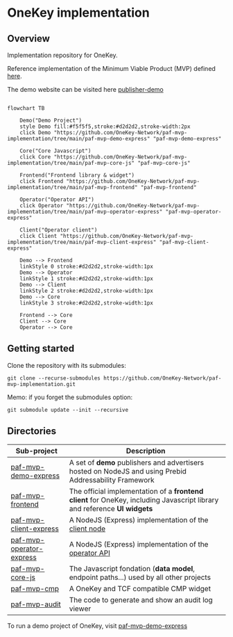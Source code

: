 # OneKey implementation


## Overview
Implementation repository for OneKey.

Reference implementation of the Minimum Viable Product (MVP) defined [here](https://github.com/criteo/addressable-network-proposals/tree/main/mvp-spec).

The demo website can be visited here [publisher-demo](https://www.pafdemopublisher.com/)

```mermaid

flowchart TB

    Demo("Demo Project")
    style Demo fill:#f5f5f5,stroke:#d2d2d2,stroke-width:2px
    click Demo "https://github.com/OneKey-Network/paf-mvp-implementation/tree/main/paf-mvp-demo-express" "paf-mvp-demo-express"
    
    Core("Core Javascript")
    click Core "https://github.com/OneKey-Network/paf-mvp-implementation/tree/main/paf-mvp-core-js" "paf-mvp-core-js"
    
    Frontend("Frontend library & widget")
    click Frontend "https://github.com/OneKey-Network/paf-mvp-implementation/tree/main/paf-mvp-frontend" "paf-mvp-frontend"
    
    Operator("Operator API")
    click Operator "https://github.com/OneKey-Network/paf-mvp-implementation/tree/main/paf-mvp-operator-express" "paf-mvp-operator-express"
    
    Client("Operator client")
    click Client "https://github.com/OneKey-Network/paf-mvp-implementation/tree/main/paf-mvp-client-express" "paf-mvp-client-express"
    
    Demo --> Frontend
    linkStyle 0 stroke:#d2d2d2,stroke-width:1px
    Demo --> Operator
    linkStyle 1 stroke:#d2d2d2,stroke-width:1px
    Demo --> Client
    linkStyle 2 stroke:#d2d2d2,stroke-width:1px
    Demo --> Core
    linkStyle 3 stroke:#d2d2d2,stroke-width:1px
    
    Frontend --> Core
    Client --> Core
    Operator --> Core

```

## Getting started

Clone the repository with its submodules: 

````
git clone --recurse-submodules https://github.com/OneKey-Network/paf-mvp-implementation.git
````

Memo: if you forget the submodules option:

```
git submodule update --init --recursive
```

## Directories

| Sub-project                                            | Description                                                                                                                                         |
|--------------------------------------------------------|-----------------------------------------------------------------------------------------------------------------------------------------------------|
| [paf-mvp-demo-express](./paf-mvp-demo-express)         | A set of **demo** publishers and advertisers hosted on NodeJS and using Prebid Addressability Framework                                             |
| [paf-mvp-frontend](./paf-mvp-frontend)                 | The official implementation of a **frontend client** for OneKey, including Javascript library and reference **UI widgets**                          |
| [paf-mvp-client-express](./paf-mvp-client-express)     | A NodeJS (Express) implementation of the [client node](https://github.com/OneKey-Network/addressability-framework/blob/main/mvp-spec/paf-client-node.md)    |
| [paf-mvp-operator-express](./paf-mvp-operator-express) | A NodeJS (Express) implementation of the [operator API](https://github.com/criteo/addressable-network-proposals/blob/main/mvp-spec/operator-api.md) |
| [paf-mvp-core-js](./paf-mvp-core-js)                   | The Javascript fondation (**data model**, endpoint paths...) used by all other projects                                                             |
| [paf-mvp-cmp](./paf-mvp-cmp)                           | A OneKey and TCF compatible CMP widget                                                                                                              |
| [paf-mvp-audit](./paf-mvp-audit)                       | The code to generate and show an audit log viewer                                                                                                   |

To run a demo project of OneKey, visit [paf-mvp-demo-express](./paf-mvp-demo-express)
